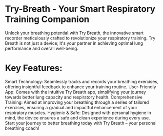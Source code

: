 # Try-Breath - Your Smart Respiratory Training Companion

Unlock your breathing potential with Try Breath, the innovative smart recorder meticulously crafted to revolutionize your respiratory training. Try Breath is not just a device; it's your partner in achieving optimal lung performance and overall well-being.

# Key Features:
Smart Technology: Seamlessly tracks and records your breathing exercises, offering insightful feedback to enhance your training routine.
User-Friendly App: Comes with the intuitive Try Breath app, simplifying your journey towards better lung capacity and respiratory health.
Comprehensive Training: Aimed at improving your breathing through a series of tailored exercises, ensuring a gradual and impactful enhancement of your respiratory muscles.
Hygienic & Safe: Designed with personal hygiene in mind, the device ensures a safe and clean experience during every use.
Start your journey to better breathing today with Try Breath – your personal breathing coach!
